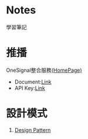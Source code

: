 # Notes
學習筆記

# 推播
OneSignal整合服務[(HomePage)](https://onesignal.com/)
 * Document:[Link](https://documentation.onesignal.com/reference)
 * API Key:[Link](https://documentation.onesignal.com/docs/accounts-and-keys#section-keys-ids)

# 設計模式
1. [Design Pattern](https://rongli.gitbooks.io/design-pattern/content/index.html)
